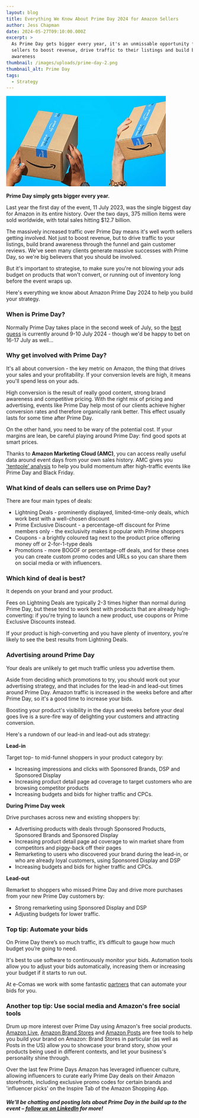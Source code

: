 ```yaml
---
layout: blog
title: Everything We Know About Prime Day 2024 for Amazon Sellers
author: Jess Chapman
date: 2024-05-27T09:10:00.000Z
excerpt: >
  As Prime Day gets bigger every year, it's an unmissable opportunity for
  sellers to boost revenue, drive traffic to their listings and build brand
  awareness
thumbnail: /images/uploads/prime-day-2.png
thumbnail_alt: Prime Day
tags:
  - Strategy
---
```

<!--StartFragment-->

![Prime](/images/uploads/prime-day-2.png "Prime Day")

**Prime Day simply gets bigger every year.** 

Last year the first day of the event, 11 July 2023, was the single biggest day for Amazon in its entire history. Over the two days, 375 million items were sold worldwide, with total sales hitting $12.7 billion. 

The massively increased traffic over Prime Day means it's well worth sellers getting involved. Not just to boost revenue, but to drive traffic to your listings, build brand awareness through the funnel and gain customer reviews. We've seen many clients generate massive successes with Prime Day, so we're big believers that you should be involved. 

But it's important to strategise, to make sure you're not blowing your ads budget on products that won't convert, or running out of inventory long before the event wraps up.

Here's everything we know about Amazon Prime Day 2024 to help you build your strategy. 

### When is Prime Day?

Normally Prime Day takes place in the second week of July, so the [best guess](https://www.gq-magazine.co.uk/lifestyle/article/amazon-prime-day-2024) is currently around 9-10 July 2024 - though we'd be happy to bet on 16-17 July as well...

### Why get involved with Prime Day?

It's all about conversion - the key metric on Amazon, the thing that drives your sales and your profitability. If your conversion levels are high, it means you'll spend less on your ads. 

High conversion is the result of really good content, strong brand awareness and competitive pricing. With the right mix of pricing and advertising, events like Prime Day help most of our clients achieve higher conversion rates and therefore organically rank better. This effect usually lasts for some time after Prime Day. 

On the other hand, you need to be wary of the potential cost. If your margins are lean, be careful playing around Prime Day: find good spots at smart prices. 

Thanks to **Amazon Marketing Cloud (AMC)**, you can access really useful data around event days from your own sales history. AMC gives you ['tentpole' analysis](https://e-comas.com/2023/12/04/reading-the-tentpole-how-to-build-momentum-for-your-amazon-ads-after-black-friday.html) to help you build momentum after high-traffic events like Prime Day and Black Friday.  

### What kind of deals can sellers use on Prime Day? 

There are four main types of deals:

* Lightning Deals - prominently displayed, limited-time-only deals, which work best with a well-chosen discount
* Prime Exclusive Discount - a percentage-off discount for Prime members only - the exclusivity makes it popular with Prime shoppers
* Coupons - a brightly coloured tag next to the product price offering money off or 2-for-1-type deals
* Promotions - more BOGOF or percentage-off deals, and for these ones you can create custom promo codes and URLs so you can share them on social media or with influencers.

### Which kind of deal is best? 

It depends on your brand and your product. 

Fees on Lightning Deals are typically 2-3 times higher than normal during Prime Day, but these tend to work best with products that are already high-converting: if you're trying to launch a new product, use coupons or Prime Exclusive Discounts instead. 

If your product is high-converting and you have plenty of inventory, you're likely to see the best results from Lightning Deals.

### Advertising around Prime Day

Your deals are unlikely to get much traffic unless you advertise them. 

Aside from deciding which promotions to try, you should work out your advertising strategy, and that includes for the lead-in and lead-out times around Prime Day. Amazon traffic is increased in the weeks before and after Prime Day, so it's a good time to increase your bids.

Boosting your product's visibility in the days and weeks before your deal goes live is a sure-fire way of delighting your customers and attracting conversion.

Here's a rundown of our lead-in and lead-out ads strategy:

**Lead-in**

Target top- to mid-funnel shoppers in your product category by:

* Increasing impressions and clicks with Sponsored Brands, DSP and Sponsored Display
* Increasing product detail page ad coverage to target customers who are browsing competitor products
* Increasing budgets and bids for higher traffic and CPCs.

**During Prime Day week**

Drive purchases across new and existing shoppers by:

* Advertising products with deals through Sponsored Products, Sponsored Brands and Sponsored Display
* Increasing product detail page ad coverage to win market share from competitors and piggy-back off their pages
* Remarketing to users who discovered your brand during the lead-in, or who are already loyal customers, using Sponsored Display and DSP
* Increasing budgets and bids for higher traffic and CPCs.

**Lead-out**

Remarket to shoppers who missed Prime Day and drive more purchases from your new Prime Day customers by:

* Strong remarketing using Sponsored Display and DSP
* Adjusting budgets for lower traffic.

### Top tip: Automate your bids

On Prime Day there’s so much traffic, it’s difficult to gauge how much budget you’re going to need.

It's best to use software to continuously monitor your bids. Automation tools allow you to adjust your bids automatically, increasing them or increasing your budget if it starts to run out.

At e-Comas we work with some fantastic [partners](https://e-comas.com/partners.html) that can automate your bids for you. 

### Another top tip: Use social media and Amazon's free social tools

Drum up more interest over Prime Day using Amazon's free social products. [Amazon Live](https://e-comas.com/2022/03/22/start-building-your-livestream-following-today-our-5-steps-to-getting-started-on-amazon-live.html), [Amazon Brand Stores](https://amazon-expert.medium.com/your-brands-shop-window-why-you-should-have-an-amazon-store-2fd41a61b7c2) and [Amazon Posts](https://e-comas.com/2021/12/13/social-media-on-amazon-why-you-should-try-posts-and-not-just-because-it-s-free.html) are free tools to help you build your brand on Amazon: Brand Stores in particular (as well as Posts in the US) allow you to showcase your brand story, show your products being used in different contexts, and let your business's personality shine through.

Over the last few Prime Days Amazon has leveraged influencer culture, allowing influencers to curate early Prime Day deals on their Amazon storefronts, including exclusive promo codes for certain brands and 'influencer picks' on the Inspire Tab of the Amazon Shopping App.

##### We'll be chatting and posting lots about Prime Day in the build up to the event – [follow us on LinkedIn](https://www.linkedin.com/company/e-comas/) for more!

<!--EndFragment-->